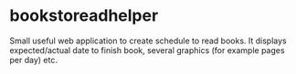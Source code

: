 # bookstoreadhelper
Small useful web application to create schedule to read books. It displays expected/actual date to finish book, several graphics (for example pages per day) etc.
